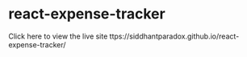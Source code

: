 # react-expense-tracker
Click here to view the live site
ttps://siddhantparadox.github.io/react-expense-tracker/
